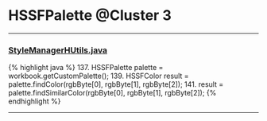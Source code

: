 # HSSFPalette @Cluster 3

***

### [StyleManagerHUtils.java](https://searchcode.com/codesearch/view/126772704/)
{% highlight java %}
137. HSSFPalette palette = workbook.getCustomPalette();
139. HSSFColor result = palette.findColor(rgbByte[0], rgbByte[1], rgbByte[2]);
141.   result = palette.findSimilarColor(rgbByte[0], rgbByte[1], rgbByte[2]);
{% endhighlight %}

***


